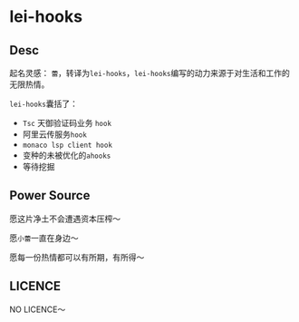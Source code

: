 # lei-hooks

## Desc

起名灵感： `蕾`，转译为`lei-hooks`，`lei-hooks`编写的动力来源于对生活和工作的无限热情。

`lei-hooks`囊括了：

- `Tsc` 天御验证码业务 `hook`
- 阿里云传服务`hook`
- `monaco lsp client hook`
- 变种的未被优化的`ahooks`
- 等待挖掘

## Power Source

愿这片净土不会遭遇资本压榨～

愿`小蕾`一直在身边～

愿每一份热情都可以有所期，有所得～

## LICENCE

NO LICENCE～